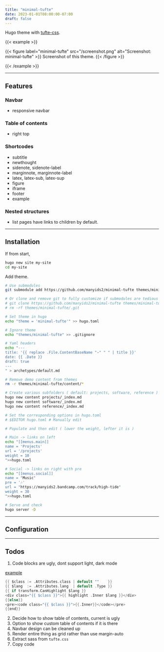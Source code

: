```yaml
---
title: "minimal-tufte"
date: 2023-01-01T08:00:00-07:00
draft: false
---
```


<section>

Hugo theme with [tufte-css](https://github.com/edwardtufte/tufte-css.git).

{{< example >}}

{{< figure label="minimal-tufte"
src="/screenshot.png"
alt="Screenshot: minimal-tufte" >}}
Screenshot of this theme.
{{< /figure >}}

{{< /example >}}

<hr>
</section>
<section>

## Features

### Navbar

- responsive navbar

### Table of contents

- right top

### Shortcodes

- subtitle
- newthought
- sidenote, sidenote-label
- marginnote, marginnote-label
- latex, latex-sub, latex-sup
- figure
- iframe
- footer
- example

### Nested structures

- list pages have links to children by default.

<hr>
</section>
<section>

## Installation

If from start,

```bash
hugo new site my-site
cd my-site
```

Add theme.

```bash
# Use submodules
git submodule add https://github.com/manyids2/minimal-tufte themes/minimal-tufte

# Or clone and remove git to fully customize if submodules are tedious
# git clone https://github.com/manyids2/minimal-tufte themes/minimal-tufte
# rm -rf themes/minimal-tufte/.git

# Set theme in hugo
echo "theme = 'minimal-tufte'" >> hugo.toml

# Ignore theme
echo "themes/minimal-tufte" >> .gitignore

# Yaml headers
echo "---
title: '{{ replace .File.ContentBaseName "-" " " | title }}'
date: {{ .Date }}
draft: true
---
" > archetypes/default.md

# Remove demo content from themes
rm -r themes/minimal-tufte/content/*

# Create various subfolders ( default: projects, software, reference )
hugo new content projects/_index.md
hugo new content software/_index.md
hugo new content reference/_index.md

# Set the corresponding options in hugo.toml
# $EDITOR hugo.toml # Manually edit

# Populate and then edit ( lower the weight, lefter it is )

# Main -> links on left
echo "[[menus.main]]
name = 'Projects'
url = '/projects'
weight = 10
">>hugo.toml

# Social -> links on right with pre
echo "[[menus.social]]
name = "Music"
pre = '🎶'
url = "https://manyids2.bandcamp.com/track/high-tide"
weight = 30
">>hugo.toml

# Serve and check
hugo server -D
```

<hr>
</section>
<section>

## Configuration

<hr>
</section>
<section>

## Todos

1. Code blocks are ugly, dont support light, dark mode

[example](https://discourse.gohugo.io/t/documentation-for-code-block-render-hooks/37610/2)

```go
{{ $class := .Attributes.class | default ""    }}
{{ $lang  := .Attributes.lang  | default .Type }}
{{ if transform.CanHighlight $lang }}
<div class="{{ $class }}">{{ highlight .Inner $lang }}</div>
{{else}}
<pre><code class="{{ $class }}">{{.Inner}}</code></pre>
{{end}}
```

2. Decide how to show table of contents, current is ugly
3. Option to show custom table of contents if it is there
4. Navbar design can be cleaned up
5. Render entire thing as grid rather than use margin-auto
6. Extract sass from `tufte.css`
7. Copy code
